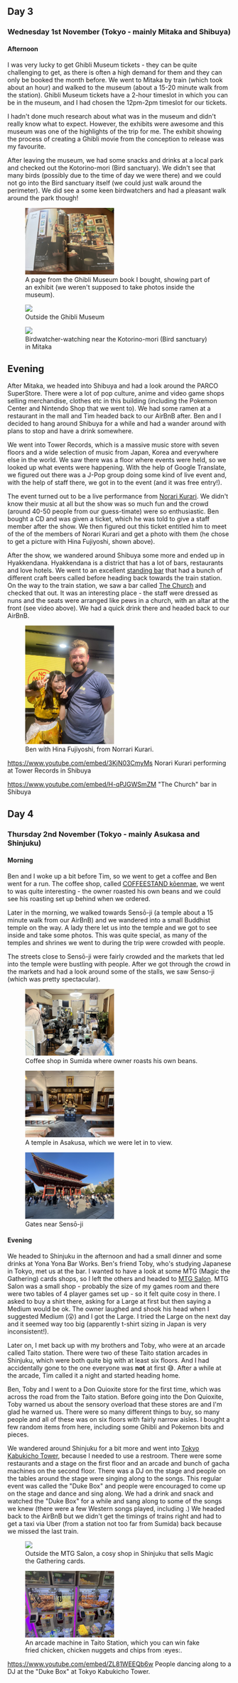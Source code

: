 ## Day 3

### Wednesday 1st November (Tokyo - mainly Mitaka and Shibuya)

#### Afternoon

I was very lucky to get Ghibli Museum tickets - they can be quite challenging to get, as there is often a high demand for them and they can only be booked the month before.
We went to Mitaka by train (which took about an hour) and walked to the museum (about a 15-20 minute walk from the station).
Ghibli Museum tickets have a 2-hour timeslot in which you can be in the museum, and I had chosen the 12pm-2pm timeslot for our tickets.

I hadn't done much research about what was in the museum and didn't really know what to expect.
However, the exhibits were awesome and this museum was one of the highlights of the trip for me.
The exhibit showing the process of creating a Ghibli movie from the conception to release was my favourite.

After leaving the museum, we had some snacks and drinks at a local park and checked out the Kotorino-mori (Bird sanctuary).
We didn't see that many birds (possibly due to the time of day we were there) and we could not go into the Bird sanctuary itself (we could just walk around the perimeter).
We did see a some keen birdwatchers and had a pleasant walk around the park though!

<figure>
    <img src="images/ghibli_museum_book.jpg" style="max-width: 200px">
    <figcaption>A page from the Ghibli Museum book I bought, showing part of an exhibit (we weren't supposed to take photos inside the museum).</figcaption>
</figure>

<figure>
    <img src="images/ghibli_garden.jpg" style="max-width: 200px">
    <figcaption>Outside the Ghibli Museum</figcaption>
</figure>

<figure>
    <img src="images/mitaka_birdwatchers.jpg" style="max-width: 200px">
    <figcaption>Birdwatcher-watching near the Kotorino-mori (Bird sanctuary) in Mitaka</figcaption>
</figure>

## Evening

After Mitaka, we headed into Shibuya and had a look around the PARCO SuperStore. 
There were a lot of pop culture, anime and video game shops selling merchandise, clothes etc in this building (including the Pokemon Center and Nintendo Shop that we went to).
We had some ramen at a restaurant in the mall and Tim headed back to our AirBnB after.
Ben and I decided to hang around Shibuya for a while and had a wander around with plans to stop and have a drink somewhere.

We went into Tower Records, which is a massive music store with seven floors and a wide selection of music from Japan, Korea and everywhere else in the world.
We saw there was a floor where events were held, so we looked up what events were happening.
With the help of Google Translate, we figured out there was a J-Pop group doing some kind of live event and, with the help of staff there, we got in to the event (and it was free entry!).

The event turned out to be a live performance from [Norari Kurari](https://jpop.fandom.com/wiki/Norari_Kurari).
We didn't know their music at all but the show was so much fun and the crowd (around 40-50 people from our guess-timate) were so enthusiastic.
Ben bought a CD and was given a ticket, which he was told to give a staff member after the show.
We then figured out this ticket entitled him to meet of the of the members of Norari Kurari and get a photo with them (he chose to get a picture with Hina Fujiyoshi, shown above).

After the show, we wandered around Shibuya some more and ended up in Hyakkendana.
Hyakkendana is a district that has a lot of bars, restaurants and love hotels.
We went to an excellent [standing bar](https://g.co/kgs/rxjDN7) that had a bunch of different craft beers called before heading back towards the train station.
On the way to the train station, we saw a bar called [The Church](https://www.google.com/maps/place/Dogenzaka+Church+-The+Church-/@35.6585972,139.6969009,15z/data=!4m6!3m5!1s0x60188d5811612fbf:0x8aa9b26f088ad26f!8m2!3d35.6585972!4d139.6969009!16s%2Fg%2F11spmnkz63?entry=ttu) and checked that out.
It was an interesting place - the staff were dressed as nuns and the seats were arranged like pews in a church, with an altar at the front (see video above).
We had a quick drink there and headed back to our AirBnB.

<figure>
    <img src="images/ben_and_hina.jpg" style="max-width: 200px">
    <figcaption>Ben with Hina Fujiyoshi, from Norrari Kurari.</figcaption>
</figure>

https://www.youtube.com/embed/3KjN03CmyMs
Norari Kurari performing at Tower Records in Shibuya

https://www.youtube.com/embed/H-qPJGWSmZM
"The Church" bar in Shibuya

## Day 4

### Thursday 2nd November (Tokyo - mainly Asukasa and Shinjuku)

#### Morning

Ben and I woke up a bit before Tim, so we went to get a coffee and Ben went for a run.
The coffee shop, called [COFFEESTAND kōenmae](https://www.google.com/maps/place/COFFEESTAND+k%C5%8Denmae/@35.7066087,139.8064312,18.22z/data=!4m6!3m5!1s0x60188f726591fc33:0x2edacff4fc136506!8m2!3d35.7065289!4d139.8062839!16s%2Fg%2F11qg2xk420?entry=ttu), we went to was quite interesting - the owner roasted his own beans and we could see his roasting set up behind when we ordered.

Later in the morning, we walked towards Sensō-ji (a temple about a 15 minute walk from our AirBnB) and we wandered into a small Buddhist temple on the way.
A lady there let us into the temple and we got to see inside and take some photos.
This was quite special, as many of the temples and shrines we went to during the trip were crowded with people.

The streets close to Sensō-ji were fairly crowded and the markets that led into the temple were bustling with people.
After we got through the crowd in the markets and had a look around some of the stalls, we saw Senso-ji (which was pretty spectacular).

<figure>
    <img src="images/sumida_coffee.jpg" style="max-width: 200px">
    <figcaption>Coffee shop in Sumida where owner roasts his own beans.</figcaption>
</figure>

<figure>
    <img src="images/asakusa_temple.jpg" style="max-width: 200px">
    <figcaption>A temple in Asakusa, which we were let in to view.</figcaption>
</figure>

<figure>
    <img src="images/sensoji_temple_gates.jpg" style="max-width: 200px">
    <figcaption>Gates near Sensō-ji</figcaption>
</figure>


#### Evening

We headed to Shinjuku in the afternoon and had a small dinner and some drinks at Yona Yona Bar Works.
Ben's friend Toby, who's studying Japanese in Tokyo, met us at the bar.
I wanted to have a look at some MTG (Magic the Gathering) cards shops, so I left the others and headed to [MTG Salon](https://www.google.com/maps/place/MTG+SALON+TOKYO/@35.6887054,139.6947349,17z/data=!3m2!4b1!5s0x60188cd172424c6f:0xe93e8b33a1b7ce6e!4m6!3m5!1s0x60188dab5c3efa05:0xdd6c59ce5696931d!8m2!3d35.6887054!4d139.6973098!16s%2Fg%2F11s240wz1c?entry=ttu).
MTG Salon was a small shop - probably the size of my games room and there were two tables of 4 player games set up - so it felt quite cosy in there.
I asked to buy a shirt there, asking for a Large at first but then saying a Medium would be ok. 
The owner laughed and shook his head when I suggested Medium (😲) and I got the Large.
I tried the Large on the next day and it seemed way too big (apparently t-shirt sizing in Japan is very inconsistent!).

Later on, I met back up with my brothers and Toby, who were at an arcade called Taito station.
There were two of these Taito station arcades in Shinjuku, which were both quite big with at least six floors.
And I had accidentally gone to the one everyone was **not** at first 😅.
After a while at the arcade, Tim called it a night and started heading home.

Ben, Toby and I went to a Don Quioxite store for the first time, which was across the road from the Taito station.
Before going into the Don Quioxite, Toby warned us about the sensory overload that these stores are and I'm glad he warned us.
There were so many different things to buy, so many people and all of these was on six floors with fairly narrow aisles.
I bought a few random items from here, including some Ghibli and Pokemon bits and pieces.

We wandered around Shinjuku for a bit more and went into [Tokyo Kabukicho Tower](https://www.google.com/maps/place/Tokyu+Kabukicho+Tower/@35.6957513,139.7005894,15z/data=!4m2!3m1!1s0x0:0xd47e0ccc16555ea9?sa=X&ved=2ahUKEwiY5oeyt_eCAxUWklYBHdG7AdwQ_BJ6BAgOEAA), because I needed to use a restroom.
There were some restaurants and a stage on the first floor and an arcade and bunch of gacha machines on the second floor.
There was a DJ on the stage and people on the tables around the stage were singing along to the songs.
This regular event was called the "Duke Box" and people were encouraged to come up on the stage and dance and sing along.
We had a drink and snack and watched the "Duke Box" for a while and sang along to some of the songs we knew (there were a few Western songs played, including   .)
We headed back to the AirBnB but we didn't get the timings of trains right and had to get a taxi via Uber (from a station not too far from Sumida) back because we missed the last train.

<figure>
    <img src="images/shinjuku_mtg_salon.jpg" style="max-width: 200px">
    <figcaption>Outside the MTG Salon, a cosy shop in Shinjuku that sells Magic the Gathering cards.</figcaption>
</figure>

<figure>
    <img src="images/shinjuku_arcade.jpg" style="max-width: 200px">
    <figcaption>An arcade machine in Taito Station, which you can win fake fried chicken, chicken nuggets and chips from :eyes:.</figcaption>
</figure>

https://www.youtube.com/embed/ZL81WEEQb6w
People dancing along to a DJ at the "Duke Box" at Tokyo Kabukicho Tower.

